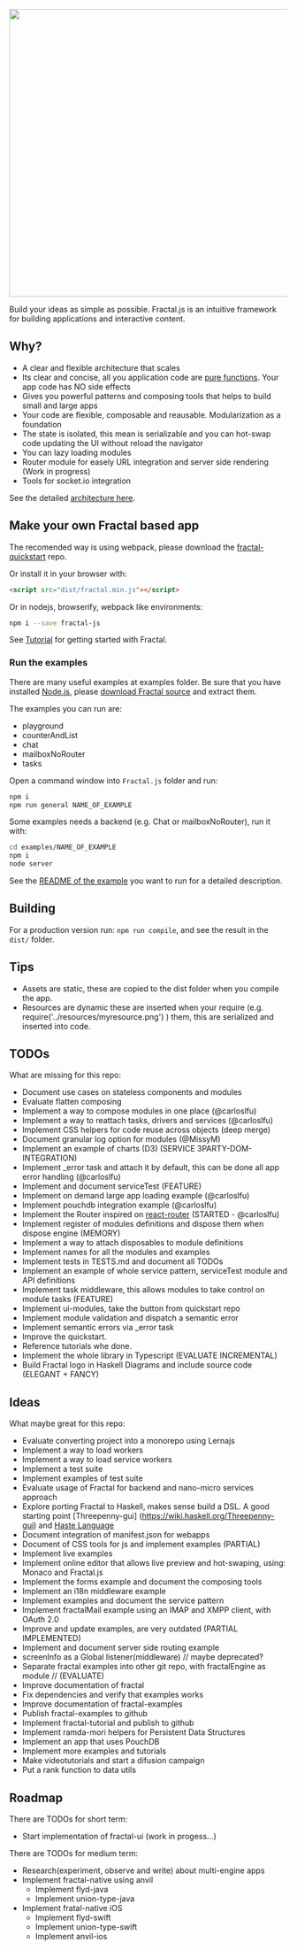 <img src="https://github.com/fractalPlatform/Fractal.js/blob/master/assets/textlogo.png" width="520px">

Build your ideas as simple as possible. Fractal.js is an intuitive framework for building applications and interactive content.

## Why?

- A clear and flexible architecture that scales
- Its clear and concise, all you application code are [pure functions](https://en.wikipedia.org/wiki/Pure_function). Your app code has NO side effects
- Gives you powerful patterns and composing tools that helps to build small and large apps
- Your code are flexible, composable and reausable. Modularization as a foundation
- The state is isolated, this mean is serializable and you can hot-swap code updating the UI without reload the navigator
- You can lazy loading modules
- Router module for easely URL integration and server side rendering (Work in progress)
- Tools for socket.io integration

See the detailed [architecture here](https://github.com/fractalPlatform/Fractal.js/blob/master/docs/ARCHITECTURE.md).

## Make your own Fractal based app

The recomended way is using webpack, please download the [fractal-quickstart](https://github.com/fractalPlatform/Fractal.js-quickstart) repo.

Or install it in your browser with:

```html
<script src="dist/fractal.min.js"></script>
```

Or in nodejs, browserify, webpack like environments:

```bash
npm i --save fractal-js
```

See [Tutorial](https://github.com/fractalPlatform/Fractal.js/blob/master/docs/tutorials/tutorial.md) for getting started with Fractal.

### Run the examples

There are many useful examples at examples folder. Be sure that you have installed [Node.js](https://nodejs.org/en/), please [download Fractal source](https://github.com/fractalPlatform/Fractal.js/archive/master.zip) and extract them.

The examples you can run are:

- playground
- counterAndList
- chat
- mailboxNoRouter
- tasks

Open a command window into `Fractal.js` folder and run:

```bash
npm i
npm run general NAME_OF_EXAMPLE
```

Some examples needs a backend (e.g. Chat or mailboxNoRouter), run it with:

```bash
cd examples/NAME_OF_EXAMPLE
npm i
node server
```

See the [README of the example](https://github.com/fractalPlatform/Fractal.js/tree/master/examples) you want to run for a detailed description.

## Building

For a production version run: `npm run compile`, and see the result in the `dist/` folder.

## Tips

- Assets are static, these are copied to the dist folder when you compile the app.
- Resources are dynamic these are inserted when your require (e.g. require('../resources/myresource.png') ) them, this are serialized and inserted into code.

## TODOs

What are missing for this repo:

- Document use cases on stateless components and modules
- Evaluate flatten composing
- Implement a way to compose modules in one place (@carloslfu)
- Implement a way to reattach tasks, drivers and services (@carloslfu)
- Implement CSS helpers for code reuse across objects (deep merge)
- Document granular log option for modules (@MissyM)
- Implement an example of charts (D3) (SERVICE 3PARTY-DOM-INTEGRATION)
- Implement _error task and attach it by default, this can be done all app error handling (@carloslfu)
- Implement and document serviceTest (FEATURE)
- Implement on demand large app loading example (@carloslfu)
- Implement pouchdb integration example (@carloslfu)
- Implement the Router inspired on [react-router](https://github.com/ReactTraining/react-router) (STARTED - @carloslfu)
- Implement register of modules definitions and dispose them when dispose engine (MEMORY)
- Implement a way to attach disposables to module definitions
- Implement names for all the modules and examples
- Implement tests in TESTS.md and document all TODOs
- Implement an example of whole service pattern, serviceTest module and API definitions
- Implement task middleware, this allows modules to take control on module tasks (FEATURE)
- Implement ui-modules, take the button from quickstart repo
- Implement module validation and dispatch a semantic error
- Implement semantic errors via _error task
- Improve the quickstart.
- Reference tutorials whe done.
- Implement the whole library in Typescript (EVALUATE INCREMENTAL)
- Build Fractal logo in Haskell Diagrams and include source code (ELEGANT + FANCY)

## Ideas

What maybe great for this repo:

- Evaluate converting project into a monorepo using Lernajs
- Implement a way to load workers
- Implement a way to load service workers
- Implement a test suite
- Implement examples of test suite
- Evaluate usage of Fractal for backend and nano-micro services approach
- Explore porting Fractal to Haskell, makes sense build a DSL. A good starting point [Threepenny-gui] (https://wiki.haskell.org/Threepenny-gui) and [Haste Language](http://haste-lang.org/)
- Document integration of manifest.json for webapps
- Document of CSS tools for js and implement examples (PARTIAL)
- Implement live examples
- Implement online editor that allows live preview and hot-swaping, using: Monaco and Fractal.js
- Implement the forms example and document the composing tools
- Implement an i18n middleware example
- Implement examples and document the service pattern
- Implement fractalMail example using an IMAP and XMPP client, with OAuth 2.0
- Improve and update examples, are very outdated (PARTIAL IMPLEMENTED)
- Implement and document server side routing example
- screenInfo as a Global listener(middleware) // maybe deprecated?
- Separate fractal examples into other git repo, with fractalEngine as module // (EVALUATE)
- Improve documentation of fractal
- Fix dependencies and verify that examples works
- Improve documentation of fractal-examples
- Publish fractal-examples to github
- Implement fractal-tutorial and publish to github
- Implement ramda-mori helpers for Persistent Data Structures
- Implement an app that uses PouchDB
- Implement more examples and tutorials
- Make videotutorials and start a difusion campaign
- Put a rank function to data utils

## Roadmap

There are TODOs for short term:

- Start implementation of fractal-ui (work in progess...)

There are TODOs for medium term:

- Research(experiment, observe and write) about multi-engine apps
- Implement fractal-native using anvil
  - Implement flyd-java
  - Implement union-type-java
- Implement fratal-native iOS
  - Implement flyd-swift
  - Implement union-type-swift
  - Implement anvil-ios
